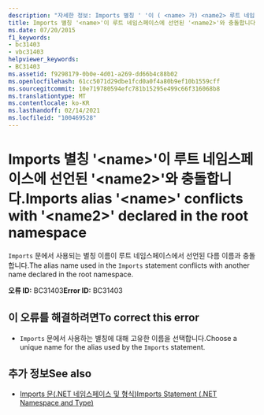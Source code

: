 ```yaml
---
description: "자세한 정보: Imports 별칭 ' '이 ( <name> 가) <name2> 루트 네임 스페이스에 선언 된 ' '와 충돌 합니다."
title: Imports 별칭 '<name>'이 루트 네임스페이스에 선언된 '<name2>'와 충돌합니다.
ms.date: 07/20/2015
f1_keywords:
- bc31403
- vbc31403
helpviewer_keywords:
- BC31403
ms.assetid: f9298179-0b0e-4d01-a269-dd66b4c88b02
ms.openlocfilehash: 61cc5071d29dbe1fcd0a0f4a80b9ef10b1559cff
ms.sourcegitcommit: 10e719780594efc781b15295e499c66f316068b8
ms.translationtype: MT
ms.contentlocale: ko-KR
ms.lasthandoff: 02/14/2021
ms.locfileid: "100469528"
---
```

# <a name="imports-alias-name-conflicts-with-name2-declared-in-the-root-namespace"></a><span data-ttu-id="91e73-103">Imports 별칭 '\<name>'이 루트 네임스페이스에 선언된 '\<name2>'와 충돌합니다.</span><span class="sxs-lookup"><span data-stu-id="91e73-103">Imports alias '\<name>' conflicts with '\<name2>' declared in the root namespace</span></span>

<span data-ttu-id="91e73-104">`Imports` 문에서 사용되는 별칭 이름이 루트 네임스페이스에서 선언된 다름 이름과 충돌합니다.</span><span class="sxs-lookup"><span data-stu-id="91e73-104">The alias name used in the `Imports` statement conflicts with another name declared in the root namespace.</span></span>  
  
 <span data-ttu-id="91e73-105">**오류 ID:** BC31403</span><span class="sxs-lookup"><span data-stu-id="91e73-105">**Error ID:** BC31403</span></span>  
  
## <a name="to-correct-this-error"></a><span data-ttu-id="91e73-106">이 오류를 해결하려면</span><span class="sxs-lookup"><span data-stu-id="91e73-106">To correct this error</span></span>  
  
- <span data-ttu-id="91e73-107">`Imports` 문에서 사용하는 별칭에 대해 고유한 이름을 선택합니다.</span><span class="sxs-lookup"><span data-stu-id="91e73-107">Choose a unique name for the alias used by the `Imports` statement.</span></span>  
  
## <a name="see-also"></a><span data-ttu-id="91e73-108">추가 정보</span><span class="sxs-lookup"><span data-stu-id="91e73-108">See also</span></span>

- [<span data-ttu-id="91e73-109">Imports 문(.NET 네임스페이스 및 형식)</span><span class="sxs-lookup"><span data-stu-id="91e73-109">Imports Statement (.NET Namespace and Type)</span></span>](../language-reference/statements/imports-statement-net-namespace-and-type.md)
